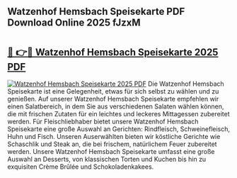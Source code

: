 ## Watzenhof Hemsbach Speisekarte PDF Download Online 2025 fJzxM

# <h2><a href="http://gc5lfz.nevu.top/?p=Watzenhof+Hemsbach+Speisekarte">🔗 👉🔴 Watzenhof Hemsbach Speisekarte 2025 PDF</a></h2>

[![Watzenhof Hemsbach Speisekarte 2025 PDF](https://i.imgur.com/dBaPXMq.png)](http://gc5lfz.nevu.top/?p=Watzenhof+Hemsbach+Speisekarte)
Die Watzenhof Hemsbach Speisekarte ist eine Gelegenheit, etwas für sich selbst zu wählen und zu genießen. Auf unserer Watzenhof Hemsbach Speisekarte empfehlen wir einen Salatbereich, in dem Sie aus verschiedenen Salaten wählen können, die mit frischen Zutaten für ein leichtes und leckeres Mittagessen zubereitet werden. Für Fleischliebhaber bietet unsere Watzenhof Hemsbach Speisekarte eine große Auswahl an Gerichten: Rindfleisch, Schweinefleisch, Huhn und Fisch. Unseren Auserwählten bieten wir köstliche Gerichte wie Schaschlik und Steak an, die bei frischem, natürlichem Feuer zubereitet werden. Unsere Watzenhof Hemsbach Speisekarte umfasst eine große Auswahl an Desserts, von klassischen Torten und Kuchen bis hin zu exquisiten Crème Brûlée und Schokoladenkakees.
